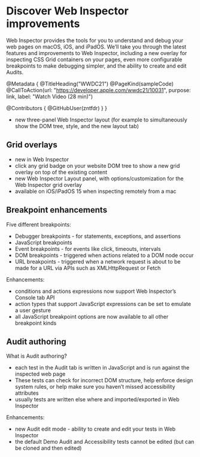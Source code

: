 # Discover Web Inspector improvements

Web Inspector provides the tools for you to understand and debug your web pages on macOS, iOS, and iPadOS. We’ll take you through the latest features and improvements to Web Inspector, including a new overlay for inspecting CSS Grid containers on your pages, even more configurable breakpoints to make debugging simpler, and the ability to create and edit Audits.

@Metadata {
   @TitleHeading("WWDC21")
   @PageKind(sampleCode)
   @CallToAction(url: "https://developer.apple.com/wwdc21/10031", purpose: link, label: "Watch Video (28 min)")

   @Contributors {
      @GitHubUser(zntfdr)
   }
}



- new three-panel Web Inspector layout (for example to simultaneously show the DOM tree, style, and the new layout tab)

## Grid overlays

- new in Web Inspector
- click any grid badge on your website DOM tree to show a new grid overlay on top of the existing content
- new Web Inspector Layout panel, with options/customization for the Web Inspector grid overlay
- available on iOS/iPadOS 15 when inspecting remotely from a mac

## Breakpoint enhancements

Five different breakpoints:

- Debugger breakpoints - for statements, exceptions, and assertions
- JavaScript breakpoints
- Event breakpoints - for events like click, timeouts, intervals
- DOM breakpoints - triggered when actions related to a DOM node occur
- URL breakpoints - triggered when a network request is about to be made for a URL via APIs such as XMLHttpRequest or Fetch

Enhancements:

- conditions and actions expressions now support Web Inspector’s Console tab API
- action types that support JavaScript expressions can be set to emulate a user gesture
- all JavaScript breakpoint options are now available to all other breakpoint kinds

## Audit authoring

What is Audit authoring?

- each test in the Audit tab is written in JavaScript and is run against the inspected web page
- These tests can check for incorrect DOM structure, help enforce design system rules, or help make sure you haven’t missed accessibility attributes
- usually tests are written else where and imported/exported in Web Inspector

Enhancements:

- new Audit edit mode - ability to create and edit your tests in Web Inspector
- the default Demo Audit and Accessibility tests cannot be edited (but can be cloned and then edited)
